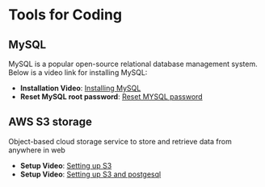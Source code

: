 # Tools for Coding

## MySQL

MySQL is a popular open-source relational database management system. Below is a video link for installing MySQL:


- **Installation Video**: [Installing MySQL](https://youtu.be/wgRwITQHszU)
- **Reset MySQL root password**: [Reset MYSQL password](https://youtu.be/wgRwITQHszU)


## AWS S3 storage

Object-based cloud storage service to store and retrieve data from anywhere in web

- **Setup Video**: [Setting up S3](https://youtu.be/Ko52pn1KXS0)
- **Setup Video**: [Setting up S3 and postgesql](https://youtu.be/LaoYcQsPyD8)

